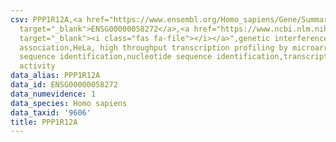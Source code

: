 ```yaml
---
csv: PPP1R12A,<a href="https://www.ensembl.org/Homo_sapiens/Gene/Summary?db=core;g=ENSG00000058272"
  target="_blank">ENSG00000058272</a>,<a href="https://www.ncbi.nlm.nih.gov/pubmed/17216044"
  target="_blank"><i class="fas fa-file"></i></a>",genetic interference,functional
  association,HeLa, high throughput transcription profiling by microarray,nucleotide
  sequence identification,nucleotide sequence identification,transcriptional regulation,down-regulates
  activity
data_alias: PPP1R12A
data_id: ENSG00000058272
data_numevidence: 1
data_species: Homo sapiens
data_taxid: '9606'
title: PPP1R12A
---
```

